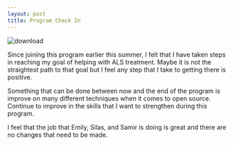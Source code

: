```yaml
---
layout: post
title: Program Check In
---
```

![download](https://github.com/user-attachments/assets/1c4a5e5f-947f-48f4-b3e0-5f395257dce3)


Since joining this program earlier this summer, I felt that I have taken  steps in reaching my goal of helping with ALS treatment. Maybe it is not the straightest  path to that goal but I feel any step that I take to getting there is positive. 

Something that can be done between now and the end of the program is improve on many different techniques when it comes to open source. Continue to improve in the skills that I want to strengthen during this program.

I feel that the job that  Emily, Silas, and Samir is doing is great and there are no changes that need to be made.
